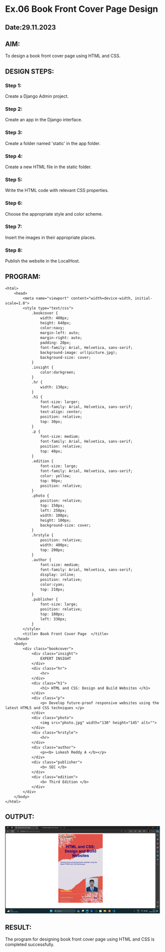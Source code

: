 # Ex.06 Book Front Cover Page Design
## Date:29.11.2023

## AIM:
To design a book front cover page using HTML and CSS.

## DESIGN STEPS:

### Step 1:
Create a Django Admin project.

### Step 2:
Create an app in the Django interface.

### Step 3:
Create a folder named 'static' in the app folder.

### Step 4:
Create a new HTML file in the static folder.

### Step 5:
Write the HTML code with relevant CSS properties.

### Step 6:
Choose the appropriate style and color scheme.

### Step 7:
Insert the images in their appropriate places.

### Step 8:
Publish the website in the LocalHost.

## PROGRAM:
```
<html>
    <head>
        <meta name="viewport" content="width=device-width, initial-scale=1.0">
        <style type="text/css">
            .bookcover {
                width: 400px;
                height: 640px;
                color:navy;
                margin-left: auto;
                margin-right: auto;
                padding: 20px;
                font-family: Arial, Helvetica, sans-serif;
                background-image: url(picture.jpg);
                background-size: cover;
            }
            .insight {
                color:darkgreen;
            }
            .hr {
                width: 130px;
            }
            .h1 {
                font-size: larger;
                font-family: Arial, Helvetica, sans-serif;
                text-align: center;
                position: relative;
                top: 30px;
            }
            .p {
                font-size: medium;
                font-family: Arial, Helvetica, sans-serif;
                position: relative;
                top: 40px;  
            }
            .edition {
                font-size: large;
                font-family: Arial, Helvetica, sans-serif;
                color: yellow;
                top: 90px;
                position: relative;
            }
            .photo {
                position: relative;
                top: 150px;
                left: 250px;
                width: 100px;
                height: 100px;
                background-size: cover;
            }
            .hrstyle {
                position: relative;
                width: 400px;
                top: 200px;
            }
            .author {
                font-size: medium;
                font-family: Arial, Helvetica, sans-serif;
                display: inline;
                position: relative;
                color:cyan;
                top: 210px;
            }
            .publisher {
                font-size: large;
                position: relative;
                top: 180px;
                left: 330px;
            }
        </style>
        <title> Book Front Cover Page  </title>
    </head>
    <body>
        <div class="bookcover">
            <div class="insight">
                EXPERT INSIGHT
            </div>
            <div class="hr">
                <hr>
            </div>
            <div class="h1">
                <h1> HTML and CSS: Design and Build Websites </h1>
            </div>
            <div class="p">
                <p> Develop future-proof responsive websites using the latest HTML5 and CSS techniques </p>
            </div>
            <div class="photo">
                <img src="photo.jpg" width="130" height="145" alt="">
            </div>
            <div class="hrstyle">
                <hr>
            </div>
            <div class="author">
                <p><b> Lokesh Reddy A </b></p>
            </div>
            <div class="publisher">
                <b> SEC </b>
            </div>
            <div class="edition">
                <b> Third Edition </b>
            </div>
        </div>
    </body>
</html>

```

## OUTPUT:
![Alt text](<Screenshot (28).png>)

## RESULT:
The program for designing book front cover page using HTML and CSS is completed successfully.
